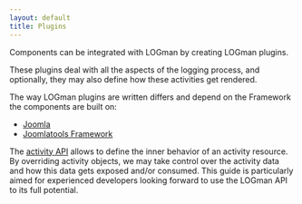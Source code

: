 ```yaml
---
layout: default
title: Plugins
---
```


Components can be integrated with LOGman by creating LOGman plugins.

These plugins deal with all the aspects of the logging process, and optionally, they may also define how these activities get rendered.

The way LOGman plugins are written differs and depend on the Framework the components are built on:

* [Joomla](plugins/joomla.html) 
* [Joomlatools Framework](plugins/nooku.html)

The [activity API](plugins/activity-api.html) allows to define the inner behavior of an activity resource. By overriding activity objects, we may take control over the activity data and how this data gets exposed and/or consumed. This guide is particularly aimed for experienced developers looking forward to use the LOGman API to its full potential.